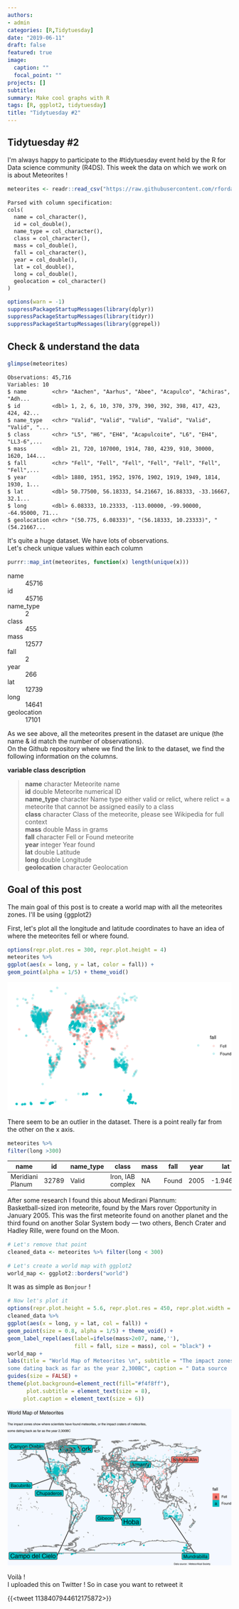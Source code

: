 ```yaml
---
authors:
- admin
categories: [R,Tidytuesday]
date: "2019-06-11"
draft: false
featured: true
image:
  caption: ""
  focal_point: ""
projects: []
subtitle: 
summary: Make cool graphs with R
tags: [R, ggplot2, tidytuesday]
title: "Tidytuesday #2"
---
```

## Tidytuesday #2

I'm always happy to participate to the #tidytuesday event held by the R for Data science community (R4DS). This week the data on which we work on is about Meteorites ! 


```R
meteorites <- readr::read_csv("https://raw.githubusercontent.com/rfordatascience/tidytuesday/master/data/2019/2019-06-11/meteorites.csv")
```

    Parsed with column specification:
    cols(
      name = col_character(),
      id = col_double(),
      name_type = col_character(),
      class = col_character(),
      mass = col_double(),
      fall = col_character(),
      year = col_double(),
      lat = col_double(),
      long = col_double(),
      geolocation = col_character()
    )
    


```R
options(warn = -1)
suppressPackageStartupMessages(library(dplyr))
suppressPackageStartupMessages(library(tidyr))
suppressPackageStartupMessages(library(ggrepel))
```

## Check & understand the data


```R
glimpse(meteorites)
```

    Observations: 45,716
    Variables: 10
    $ name        <chr> "Aachen", "Aarhus", "Abee", "Acapulco", "Achiras", "Adh...
    $ id          <dbl> 1, 2, 6, 10, 370, 379, 390, 392, 398, 417, 423, 424, 42...
    $ name_type   <chr> "Valid", "Valid", "Valid", "Valid", "Valid", "Valid", "...
    $ class       <chr> "L5", "H6", "EH4", "Acapulcoite", "L6", "EH4", "LL3-6",...
    $ mass        <dbl> 21, 720, 107000, 1914, 780, 4239, 910, 30000, 1620, 144...
    $ fall        <chr> "Fell", "Fell", "Fell", "Fell", "Fell", "Fell", "Fell",...
    $ year        <dbl> 1880, 1951, 1952, 1976, 1902, 1919, 1949, 1814, 1930, 1...
    $ lat         <dbl> 50.77500, 56.18333, 54.21667, 16.88333, -33.16667, 32.1...
    $ long        <dbl> 6.08333, 10.23333, -113.00000, -99.90000, -64.95000, 71...
    $ geolocation <chr> "(50.775, 6.08333)", "(56.18333, 10.23333)", "(54.21667...
    

It's quite a huge dataset. We have lots of observations.  
Let's check unique values within each column


```R
purrr::map_int(meteorites, function(x) length(unique(x)))
```


<dl class=dl-horizontal>
	<dt>name</dt>
		<dd>45716</dd>
	<dt>id</dt>
		<dd>45716</dd>
	<dt>name_type</dt>
		<dd>2</dd>
	<dt>class</dt>
		<dd>455</dd>
	<dt>mass</dt>
		<dd>12577</dd>
	<dt>fall</dt>
		<dd>2</dd>
	<dt>year</dt>
		<dd>266</dd>
	<dt>lat</dt>
		<dd>12739</dd>
	<dt>long</dt>
		<dd>14641</dd>
	<dt>geolocation</dt>
		<dd>17101</dd>
</dl>



As we see above, all the meteorites present in the dataset are unique (the name & id match the number of observations).  
On the Github repository where we find the link to the dataset, we find the following information on the columns.  
  
**variable	class	description**  
> **name**	character	Meteorite name  
**id**	double	Meteorite numerical ID  
**name_type**	character	Name type either valid or relict, where relict = a meteorite that cannot be assigned easily to a class  
**class**	character	Class of the meteorite, please see Wikipedia for full context  
**mass**	double	Mass in grams  
**fall**	character	Fell or Found meteorite  
**year**	integer	Year found  
**lat**	double	Latitude  
**long**	double	Longitude  
**geolocation**	character	Geolocation  

## Goal of this post
The main goal of this post is to create a world map with all the meteorites zones. I'll be using {ggplot2}

First, let's plot all the longitude and latitude coordinates to have an idea of where the meteorites fell or where found.


```R
options(repr.plot.res = 300, repr.plot.height = 4)
meteorites %>%
ggplot(aes(x = long, y = lat, color = fall)) +
geom_point(alpha = 1/5) + theme_void()
```


![png](output_11_0.png)


There seem to be an outlier in the dataset. There is a point really far from the other on the x axis.


```R
meteorites %>%
filter(long >300)
```


<table>
<thead><tr><th scope=col>name</th><th scope=col>id</th><th scope=col>name_type</th><th scope=col>class</th><th scope=col>mass</th><th scope=col>fall</th><th scope=col>year</th><th scope=col>lat</th><th scope=col>long</th><th scope=col>geolocation</th></tr></thead>
<tbody>
	<tr><td>Meridiani Planum     </td><td>32789                </td><td>Valid                </td><td>Iron, IAB complex    </td><td>NA                   </td><td>Found                </td><td>2005                 </td><td>-1.94617             </td><td>354.4733             </td><td>(-1.94617, 354.47333)</td></tr>
</tbody>
</table>



After some research I found this about Medirani Plannum:  
Basketball-sized iron meteorite, found by the Mars rover Opportunity in January 2005. This was the first meteorite found on another planet and the third found on another Solar System body — two others, Bench Crater and Hadley Rille, were found on the Moon.


```R
# Let's remove that point
cleaned_data <- meteorites %>% filter(long < 300)
```


```R
# Let's create a world map with ggplot2
world_map <- ggplot2::borders("world")
```

It was as simple as `Bonjour` !


```R
# Now let's plot it
options(repr.plot.height = 5.6, repr.plot.res = 450, repr.plot.width = 8)
cleaned_data %>%
ggplot(aes(x = long, y = lat, col = fall)) +
geom_point(size = 0.8, alpha = 1/5) + theme_void() +
geom_label_repel(aes(label=ifelse(mass>2e07, name,''), 
                     fill = fall, size = mass), col = "black") + 
world_map +
labs(title = "World Map of Meteorites \n", subtitle = "The impact zones show where scientists have found meteorites, or the impact craters of meteorites, \n
some dating back as far as the year 2,300BC", caption = " Data source : Meteocritical Society") + 
guides(size = FALSE) +
theme(plot.background=element_rect(fill="#f4f8ff"),
      plot.subtitle = element_text(size = 8),
     plot.caption = element_text(size = 6))
```


![png](output_18_0.png)


Voilà !  
I uploaded this on Twitter ! So in case you want to retweet it  

{{<tweet 1138407944612175872>}}


```R

```
